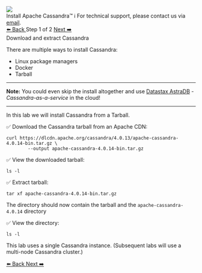 <!-- TOP -->
<div class="top">
  <img class="scenario-academy-logo" src="https://datastax-academy.github.io/katapod-shared-assets/images/ds-academy-2023.svg" />
  <div class="scenario-title-section">
    <span class="scenario-title">Install Apache Cassandra™</span>
    <span class="scenario-subtitle">ℹ️ For technical support, please contact us via <a href="mailto:academy@datastax.com">email</a>.</span>
  </div>
</div>

<!-- NAVIGATION -->
<div id="navigation-top" class="navigation-top">
 <a href='command:katapod.loadPage?[{"step":"intro"}]'
   class="btn btn-dark navigation-top-left">⬅️ Back
 </a>
<span class="step-count"> Step 1 of 2</span>
 <a href='command:katapod.loadPage?[{"step":"step2"}]' 
    class="btn btn-dark navigation-top-right">Next ➡️
  </a>
</div>

<!-- CONTENT -->

<div class="step-title">Download and extract Cassandra</div>

There are multiple ways to install Cassandra:
- Linux package managers
- Docker
- Tarball

---
**Note:** You could even skip the install altogether and use [Datastax AstraDB](https://astra.datastax.com) - *Cassandra-as-a-service* in the cloud! 

---
In this lab we will install Cassandra from a Tarball.


✅ Download the Cassandra tarball from an Apache CDN:
```
curl https://dlcdn.apache.org/cassandra/4.0.13/apache-cassandra-4.0.14-bin.tar.gz \
        --output apache-cassandra-4.0.14-bin.tar.gz
```

✅ View the downloaded tarball:
```
ls -l
```

✅ Extract tarball:
```
tar xf apache-cassandra-4.0.14-bin.tar.gz
```

The directory should now contain the tarball and the `apache-cassandra-4.0.14` directory

✅ View the directory:
```
ls -l
```

This lab uses a single Cassandra instance. (Subsequent labs will use a multi-node Cassandra cluster.)


<!-- NAVIGATION -->
<div id="navigation-bottom" class="navigation-bottom">
 <a href='command:katapod.loadPage?[{"step":"intro"}]'
   class="btn btn-dark navigation-bottom-left">⬅️ Back
 </a>
 <a href='command:katapod.loadPage?[{"step":"step2"}]'
    class="btn btn-dark navigation-bottom-right">Next ➡️
  </a>
</div>
